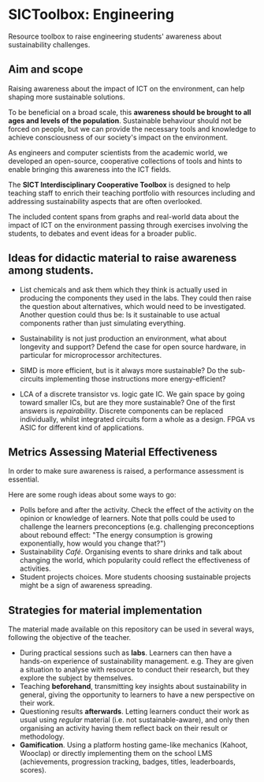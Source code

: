 # SICToolbox: Engineering

Resource toolbox to raise engineering students' awareness about sustainability challenges.

## Aim and scope

Raising awareness about the impact of ICT on the environment, can help shaping more sustainable solutions.

To be beneficial on a broad scale, this **awareness should be brought to all ages and levels of the population**.
Sustainable behaviour should not be forced on people, but we can provide the necessary tools and knowledge to achieve consciousness of our society's impact on the environment.
 
As engineers and computer scientists from the academic world, we developed an open-source, cooperative collections of tools and hints to enable bringing this awareness into the ICT fields.

The **SICT Interdisciplinary Cooperative Toolbox** is designed to help teaching staff to enrich their teaching portfolio with resources including and addressing sustainability aspects that are often overlooked.

The included content spans from graphs and real-world data about the impact of ICT on the environment passing through exercises involving the students,
to debates and event ideas for a broader public.

## Ideas for didactic material to raise awareness among students.

- List chemicals and ask them which they think is actually used in producing the components they used in the labs.
They could then raise the question about alternatives, which would need to be investigated.
Another question could thus be: Is it sustainable to use actual components rather than just simulating everything.

- Sustainability is not just production an environment, what about longevity and support?
Defend the case for open source hardware, in particular for microprocessor architectures.

- SIMD is more efficient, but is it always more sustainable? Do the sub-circuits implementing those instructions more energy-efficient?

- LCA of a discrete transistor vs. logic gate IC. We gain space by going toward smaller ICs, but are they more sustainable?
One of the first answers is *repairability*. Discrete components can be replaced individually, whilst integrated circuits form a whole as a design.
FPGA vs ASIC for different kind of applications.

## Metrics Assessing Material Effectiveness
In order to make sure awareness is raised, a performance assessment is essential.

Here are some rough ideas about some ways to go:
- Polls before and after the activity. Check the effect of the activity on the opinion or knowledge of learners.
Note that polls could be used to challenge the learners preconceptions (e.g. challenging preconceptions about rebound effect: "The energy consumption is growing exponentially, how would you change that?")
- Sustainability *Café*. Organising events to share drinks and talk about changing the world, which popularity could reflect the effectiveness of activities.
- Student projects choices. More students choosing sustainable projects might be a sign of awareness spreading.

## Strategies for material implementation
The material made available on this repository can be used in several ways, following the objective of the teacher.

- During practical sessions such as **labs**. Learners can then have a hands-on experience of sustainability management. e.g. They are given a situation to analyse with resource to conduct their research, but they explore the subject by themselves.
- Teaching **beforehand**, transmitting key insights about sustainability in general, giving the opportunity to learners to have a new perspective on their work.
- Questioning results **afterwards**. Letting learners conduct their work as usual using *regular* material (i.e. not sustainable-aware), and only then organising an activity having them reflect back on their result or methodology.
- **Gamification**. Using a platform hosting game-like mechanics (Kahoot, Wooclap) or directly implementing them on the school LMS (achievements, progression tracking, badges, titles, leaderboards, scores).

